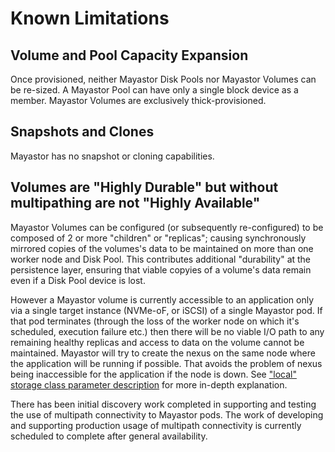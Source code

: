 # Known Limitations

## Volume and Pool Capacity Expansion

Once provisioned, neither Mayastor Disk Pools nor Mayastor Volumes can be re-sized. A Mayastor Pool can have only a single block device as a member. Mayastor Volumes are exclusively thick-provisioned.

## Snapshots and Clones

Mayastor has no snapshot or cloning capabilities.

## Volumes are "Highly Durable" but without multipathing are not "Highly Available"

Mayastor Volumes can be configured \(or subsequently re-configured\) to be composed of 2 or more "children" or "replicas"; causing synchronously mirrored copies of the volumes's data to be maintained on more than one worker node and Disk Pool. This contributes additional "durability" at the persistence layer, ensuring that viable copyies of a volume's data remain even if a Disk Pool device is lost.

However a Mayastor volume is currently accessible to an application only via a single target instance \(NVMe-oF, or iSCSI\) of a single Mayastor pod. If that pod terminates \(through the loss of the worker node on which it's scheduled, execution failure etc.\) then there will be no viable I/O path to any remaining healthy replicas and access to data on the volume cannot be maintained. Mayastor will try to create the nexus on the same node where the application will be running if possible. That avoids the problem of nexus being inaccessible for the application if the node is down. See ["local" storage class parameter description](https://mayastor.gitbook.io/introduction/reference/storage-class-parameters) for more in-depth explanation.

There has been initial discovery work completed in supporting and testing the use of multipath connectivity to Mayastor pods. The work of developing and supporting production usage of multipath connectivity is currently scheduled to complete after general availability.

